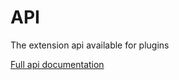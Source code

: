 <!--
SPDX-FileCopyrightText: 2022 Sveriges Television AB

SPDX-License-Identifier: MIT
-->

# API
The extension api available for plugins

[Full api documentation](/docs/api/README.md)
